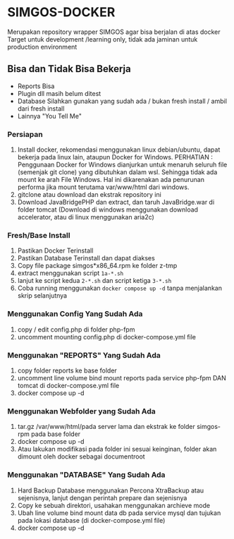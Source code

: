 # SIMGOS-DOCKER

Merupakan repository wrapper SIMGOS agar bisa berjalan di atas docker
Target untuk development /learning only, tidak ada jaminan untuk production environment

## Bisa dan Tidak Bisa Bekerja

- Reports Bisa
- Plugin dll masih belum ditest
- Database Silahkan gunakan yang sudah ada / bukan fresh install / ambil dari fresh install
- Lainnya "You Tell Me"

### Persiapan

1. Install docker, rekomendasi menggunakan linux debian/ubuntu, dapat bekerja pada linux lain, ataupun Docker for Windows.
   PERHATIAN : Penggunaan Docker for Windows dianjurkan untuk menaruh seluruh file (semenjak git clone) yang dibutuhkan dalam wsl. Sehingga tidak ada mount ke arah File Windows. Hal ini dikarenakan ada penurunan performa jika mount terutama var/www/html dari windows.
2. gitclone atau download dan ekstrak repository ini
3. Download JavaBridgePHP dan extract, dan taruh JavaBridge.war di folder tomcat
   (Download di windows menggunakan download accelerator, atau di linux menggunakan aria2c)

### Fresh/Base Install

1. Pastikan Docker Terinstall
2. Pastikan Database Terinstall dan dapat diakses
3. Copy file package simgos\*x86_64.rpm ke folder z-tmp
4. extract menggunakan script `1a-*.sh`
5. lanjut ke script kedua `2-*.sh` dan script ketiga `3-*.sh`
6. Coba running menggunakan `docker compose up -d` tanpa menjalankan skrip selanjutnya

### Menggunakan Config Yang Sudah Ada

1. copy / edit config.php di folder php-fpm
2. uncomment mounting config.php di docker-compose.yml file

### Menggunakan "REPORTS" Yang Sudah Ada

1. copy folder reports ke base folder
2. uncomment line volume bind mount reports pada service php-fpm DAN tomcat di docker-compose.yml file
3. docker compose up -d

### Menggunakan Webfolder yang Sudah Ada

1. tar.gz /var/www/html/pada server lama dan ekstrak ke folder simgos-rpm pada base folder
2. docker compose up -d
3. Atau lakukan modifikasi pada folder ini sesuai keinginan, folder akan dimount oleh docker sebagai documentroot

### Menggunakan "DATABASE" Yang Sudah Ada

1. Hard Backup Database menggunakan Percona XtraBackup atau sejenisnya, lanjut dengan perintah prepare dan sejenisnya
2. Copy ke sebuah direktori, usahakan menggunakan archieve mode
3. Ubah line volume bind mount data db pada service mysql dan tujukan pada lokasi database (di docker-compose.yml file)
4. docker compose up -d
